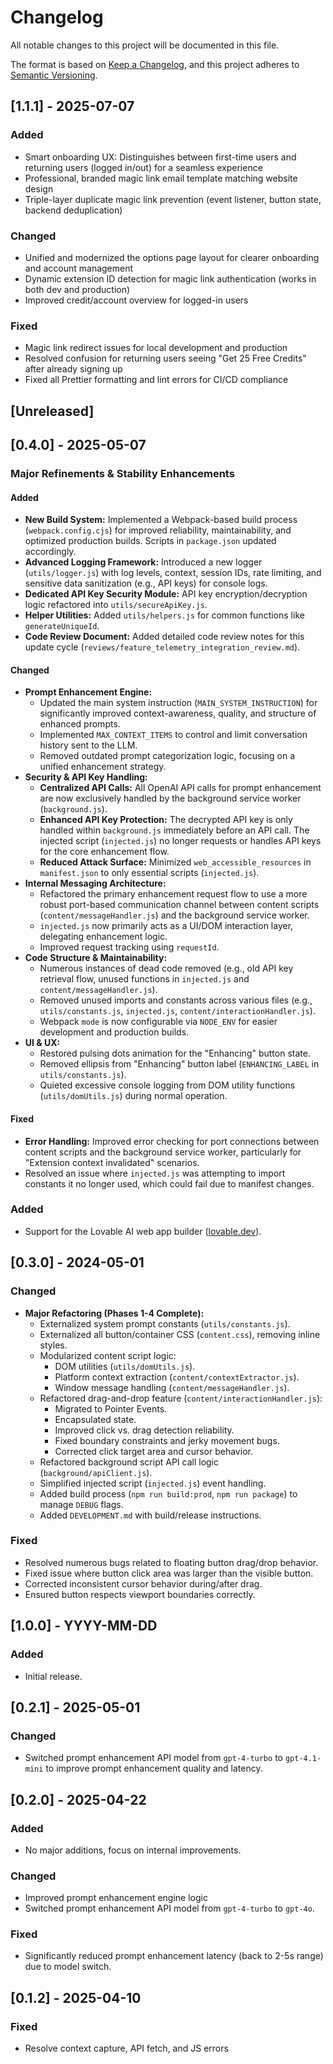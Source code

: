 # Changelog

All notable changes to this project will be documented in this file.

The format is based on [Keep a Changelog](https://keepachangelog.com/en/1.0.0/),
and this project adheres to [Semantic Versioning](https://semver.org/spec/v2.0.0.html).

## [1.1.1] - 2025-07-07

### Added
- Smart onboarding UX: Distinguishes between first-time users and returning users (logged in/out) for a seamless experience
- Professional, branded magic link email template matching website design
- Triple-layer duplicate magic link prevention (event listener, button state, backend deduplication)

### Changed
- Unified and modernized the options page layout for clearer onboarding and account management
- Dynamic extension ID detection for magic link authentication (works in both dev and production)
- Improved credit/account overview for logged-in users

### Fixed
- Magic link redirect issues for local development and production
- Resolved confusion for returning users seeing "Get 25 Free Credits" after already signing up
- Fixed all Prettier formatting and lint errors for CI/CD compliance

## [Unreleased]

## [0.4.0] - 2025-05-07

### Major Refinements & Stability Enhancements

#### Added

- **New Build System:** Implemented a Webpack-based build process (`webpack.config.cjs`) for improved reliability, maintainability, and optimized production builds. Scripts in `package.json` updated accordingly.
- **Advanced Logging Framework:** Introduced a new logger (`utils/logger.js`) with log levels, context, session IDs, rate limiting, and sensitive data sanitization (e.g., API keys) for console logs.
- **Dedicated API Key Security Module:** API key encryption/decryption logic refactored into `utils/secureApiKey.js`.
- **Helper Utilities:** Added `utils/helpers.js` for common functions like `generateUniqueId`.
- **Code Review Document:** Added detailed code review notes for this update cycle (`reviews/feature_telemetry_integration_review.md`).

#### Changed

- **Prompt Enhancement Engine:**
  - Updated the main system instruction (`MAIN_SYSTEM_INSTRUCTION`) for significantly improved context-awareness, quality, and structure of enhanced prompts.
  - Implemented `MAX_CONTEXT_ITEMS` to control and limit conversation history sent to the LLM.
  - Removed outdated prompt categorization logic, focusing on a unified enhancement strategy.
- **Security & API Key Handling:**
  - **Centralized API Calls:** All OpenAI API calls for prompt enhancement are now exclusively handled by the background service worker (`background.js`).
  - **Enhanced API Key Protection:** The decrypted API key is only handled within `background.js` immediately before an API call. The injected script (`injected.js`) no longer requests or handles API keys for the core enhancement flow.
  - **Reduced Attack Surface:** Minimized `web_accessible_resources` in `manifest.json` to only essential scripts (`injected.js`).
- **Internal Messaging Architecture:**
  - Refactored the primary enhancement request flow to use a more robust port-based communication channel between content scripts (`content/messageHandler.js`) and the background service worker.
  - `injected.js` now primarily acts as a UI/DOM interaction layer, delegating enhancement logic.
  - Improved request tracking using `requestId`.
- **Code Structure & Maintainability:**
  - Numerous instances of dead code removed (e.g., old API key retrieval flow, unused functions in `injected.js` and `content/messageHandler.js`).
  - Removed unused imports and constants across various files (e.g., `utils/constants.js`, `injected.js`, `content/interactionHandler.js`).
  - Webpack `mode` is now configurable via `NODE_ENV` for easier development and production builds.
- **UI & UX:**
  - Restored pulsing dots animation for the "Enhancing" button state.
  - Removed ellipsis from "Enhancing" button label (`ENHANCING_LABEL` in `utils/constants.js`).
  - Quieted excessive console logging from DOM utility functions (`utils/domUtils.js`) during normal operation.

#### Fixed

- **Error Handling:** Improved error checking for port connections between content scripts and the background service worker, particularly for "Extension context invalidated" scenarios.
- Resolved an issue where `injected.js` was attempting to import constants it no longer used, which could fail due to manifest changes.

### Added

- Support for the Lovable AI web app builder ([lovable.dev](https://lovable.dev)).

## [0.3.0] - 2024-05-01

### Changed

- **Major Refactoring (Phases 1-4 Complete):**
  - Externalized system prompt constants (`utils/constants.js`).
  - Externalized all button/container CSS (`content.css`), removing inline styles.
  - Modularized content script logic:
    - DOM utilities (`utils/domUtils.js`).
    - Platform context extraction (`content/contextExtractor.js`).
    - Window message handling (`content/messageHandler.js`).
  - Refactored drag-and-drop feature (`content/interactionHandler.js`):
    - Migrated to Pointer Events.
    - Encapsulated state.
    - Improved click vs. drag detection reliability.
    - Fixed boundary constraints and jerky movement bugs.
    - Corrected click target area and cursor behavior.
  - Refactored background script API call logic (`background/apiClient.js`).
  - Simplified injected script (`injected.js`) event handling.
  - Added build process (`npm run build:prod`, `npm run package`) to manage `DEBUG` flags.
  - Added `DEVELOPMENT.md` with build/release instructions.

### Fixed

- Resolved numerous bugs related to floating button drag/drop behavior.
- Fixed issue where button click area was larger than the visible button.
- Corrected inconsistent cursor behavior during/after drag.
- Ensured button respects viewport boundaries correctly.

## [1.0.0] - YYYY-MM-DD

### Added

- Initial release.

## [0.2.1] - 2025-05-01

### Changed

- Switched prompt enhancement API model from `gpt-4-turbo` to `gpt-4.1-mini` to improve prompt enhancement quality and latency.

## [0.2.0] - 2025-04-22

### Added

- No major additions, focus on internal improvements.

### Changed

- Improved prompt enhancement engine logic
- Switched prompt enhancement API model from `gpt-4-turbo` to `gpt-4o`.

### Fixed

- Significantly reduced prompt enhancement latency (back to 2-5s range) due to model switch.

## [0.1.2] - 2025-04-10

### Fixed

- Resolve context capture, API fetch, and JS errors
